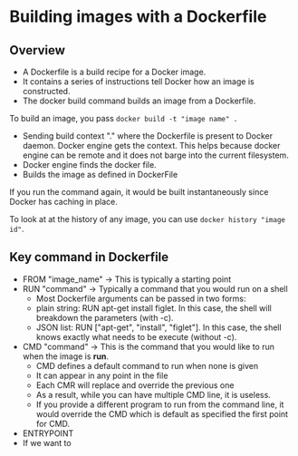 # Building images with a Dockerfile

## Overview

* A Dockerfile is a build recipe for a Docker image.
* It contains a series of instructions tell Docker how an image is constructed.
* The docker build command builds an image from a Dockerfile.

To build an image, you pass `docker build -t "image name" .`

* Sending build context "." where the Dockerfile is present to Docker daemon. Docker engine gets the context. This helps because docker engine can be remote and it does not barge into the current filesystem.
* Docker engine finds the docker file.
* Builds the image as defined in DockerFile

If you run the command again, it would be built instantaneously since Docker has caching in place.

To look at at the history of any image, you can use `docker history "image id"`.

## Key command in Dockerfile

* FROM "image_name" -> This is typically a starting point
* RUN "command" -> Typically a command that you would run on a shell
  * Most Dockerfile arguments can be passed in two forms:
  * plain string: RUN apt-get install figlet. In this case, the shell will breakdown the parameters (with -c).
  * JSON list: RUN ["apt-get", "install", "figlet"]. In this case, the shell knows exactly what needs to be execute (without -c).
* CMD "command" -> This is the command that you would like to run when the image is **run**.
  * CMD defines a default command to run when none is given
  * It can appear in any point in the file
  * Each CMR will replace and override the previous one
  * As a result, while you can have multiple CMD line, it is useless.
  * If you provide a different program to run from the command line, it would override the CMD which is default as specified the first point for CMD.
* ENTRYPOINT
* If we want to 
